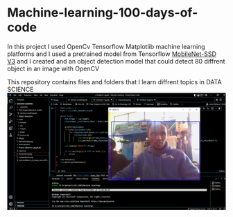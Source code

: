 # Machine-learning-100-days-of-code
In this project I used OpenCv Tensorflow Matplotlib machine learning platforms and I used a pretrained model from Tensorflow [MobileNet-SSD V3](https://drive.google.com/file/d/1UNpttDb1u4OiNFVAC2pxz7Oz2vAF5ee0/view?usp=sharing) and I created and an object detection model that could detect 80 diffrent object in an image with OpenCV 

This repository contains files and folders that I learn diffrent topics in DATA SCIENCE
![](https://github.com/Mainamathenge/Machine-learning-100-days-of-code/blob/main/iml%201.PNG)
